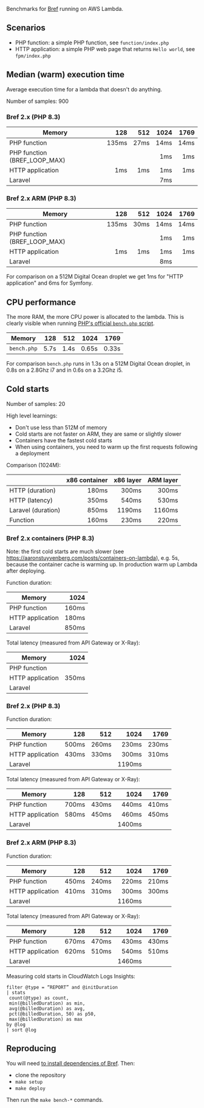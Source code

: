 Benchmarks for [Bref](https://github.com/brefphp/bref) running on AWS Lambda.

## Scenarios

- PHP function: a simple PHP function, see `function/index.php`
- HTTP application: a simple PHP web page that returns `Hello world`, see `fpm/index.php`

## Median (warm) execution time

Average execution time for a lambda that doesn't do anything.

Number of samples: 900

### Bref 2.x (PHP 8.3)

| Memory                       |   128 |  512 | 1024 | 1769 |
|------------------------------|------:|-----:|-----:|-----:|
| PHP function                 | 135ms | 27ms | 14ms | 14ms |
| PHP function (BREF_LOOP_MAX) |       |      |  1ms |  1ms |
| HTTP application             |   1ms |  1ms |  1ms |  1ms |
| Laravel                      |       |      |  7ms |      |

### Bref 2.x ARM (PHP 8.3)

| Memory                       |   128 |  512 | 1024 | 1769 |
|------------------------------|------:|-----:|-----:|-----:|
| PHP function                 | 135ms | 30ms | 14ms | 14ms |
| PHP function (BREF_LOOP_MAX) |       |      |  1ms |  1ms |
| HTTP application             |   1ms |  1ms |  1ms |  1ms |
| Laravel                      |       |      |  8ms |      |

For comparison on a 512M Digital Ocean droplet we get 1ms for "HTTP application" and 6ms for Symfony.

## CPU performance

The more RAM, the more CPU power is allocated to the lambda. This is clearly visible when running [PHP's official `bench.php` script](https://github.com/php/php-src/blob/master/Zend/bench.php).

| Memory      |  128 |  512 |  1024 |  1769 |
|-------------|-----:|-----:|------:|------:|
| `bench.php` | 5.7s | 1.4s | 0.65s | 0.33s |

For comparison  `bench.php` runs in 1.3s on a 512M Digital Ocean droplet, in 0.8s on a 2.8Ghz i7 and in 0.6s on a 3.2Ghz i5.

## Cold starts

Number of samples: 20

High level learnings:

- Don't use less than 512M of memory
- Cold starts are not faster on ARM, they are same or slightly slower
- Containers have the fastest cold starts
- When using containers, you need to warm up the first requests following a deployment

Comparison (1024M):

|                    | x86 container | x86 layer | ARM layer |
|--------------------|--------------:|----------:|----------:|
| HTTP (duration)    |         180ms |     300ms |     300ms |
| HTTP (latency)     |         350ms |     540ms |     530ms |
| Laravel (duration) |         850ms |    1190ms |    1160ms |
| Function           |         160ms |     230ms |     220ms |

### Bref 2.x containers (PHP 8.3)

Note: the first cold starts are much slower (see https://aaronstuyvenberg.com/posts/containers-on-lambda), e.g. 5s, because the container cache is warming up. In production warm up Lambda after deploying.

Function duration:

| Memory           |  1024 |
|------------------|------:|
| PHP function     | 160ms |
| HTTP application | 180ms |
| Laravel          | 850ms |

Total latency (measured from API Gateway or X-Ray):

| Memory           |  1024 |
|------------------|------:|
| PHP function     |       |
| HTTP application | 350ms |
| Laravel          |       |

### Bref 2.x (PHP 8.3)

Function duration:

| Memory           |   128 |   512 |   1024 |  1769 |
|------------------|------:|------:|-------:|------:|
| PHP function     | 500ms | 260ms |  230ms | 230ms |
| HTTP application | 430ms | 330ms |  300ms | 310ms |
| Laravel          |       |       | 1190ms |       |

Total latency (measured from API Gateway or X-Ray):

| Memory           |   128 |   512 |   1024 |  1769 |
|------------------|------:|------:|-------:|------:|
| PHP function     | 700ms | 430ms |  440ms | 410ms |
| HTTP application | 580ms | 450ms |  460ms | 450ms |
| Laravel          |       |       | 1400ms |       |

### Bref 2.x ARM (PHP 8.3)

Function duration:

| Memory           |   128 |   512 |   1024 |  1769 |
|------------------|------:|------:|-------:|------:|
| PHP function     | 450ms | 240ms |  220ms | 210ms |
| HTTP application | 410ms | 310ms |  300ms | 300ms |
| Laravel          |       |       | 1160ms |       |

Total latency (measured from API Gateway or X-Ray):

| Memory           |   128 |   512 |   1024 |  1769 |
|------------------|------:|------:|-------:|------:|
| PHP function     | 670ms | 470ms |  430ms | 430ms |
| HTTP application | 620ms | 510ms |  540ms | 510ms |
| Laravel          |       |       | 1460ms |       |

Measuring cold starts in CloudWatch Logs Insights:

```
filter @type = “REPORT” and @initDuration
| stats
 count(@type) as count,
 min(@billedDuration) as min,
 avg(@billedDuration) as avg,
 pct(@billedDuration, 50) as p50,
 max(@billedDuration) as max
by @log
| sort @log
```

## Reproducing

You will need [to install dependencies of Bref](https://bref.sh/docs/installation.html). Then:

- clone the repository
- `make setup`
- `make deploy`

Then run the `make bench-*` commands.
